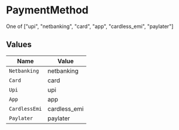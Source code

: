 # PaymentMethod

One of ["upi", "netbanking", "card", "app", "cardless_emi", "paylater"] 


## Values

| Name          | Value         |
| ------------- | ------------- |
| `Netbanking`  | netbanking    |
| `Card`        | card          |
| `Upi`         | upi           |
| `App`         | app           |
| `CardlessEmi` | cardless_emi  |
| `Paylater`    | paylater      |